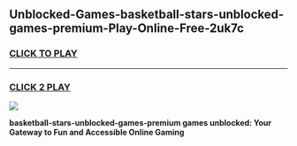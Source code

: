 
## Unblocked-Games-basketball-stars-unblocked-games-premium-Play-Online-Free-2uk7c
<h3>
<a href="https://premium76.site?title=basketball-stars-unblocked-games-premium&ref=26A">CLICK TO PLAY</a></h3>
<hr>

<h3>
<a href="https://premium76.site?title=basketball-stars-unblocked-games-premium&ref=26A">CLICK 2 PLAY</a>
  
</h3>

<a href="https://premium76.site?title=basketball-stars-unblocked-games-premium&ref=26A"><img src="https://clearcache.store/games.png"></a>


**basketball-stars-unblocked-games-premium games unblocked: Your Gateway to Fun and Accessible Online Gaming**
